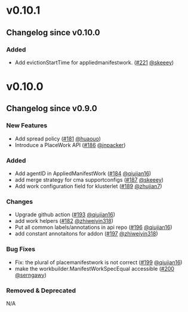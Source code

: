 # v0.10.1

## Changelog since v0.10.0

### Added
* Add evictionStartTime for appliedmanifestwork. ([#221](https://github.com/open-cluster-management-io/api/pull/221) [@skeeey](https://github.com/skeeey))

# v0.10.0

## Changelog since v0.9.0

### New Features
* Add spread policy ([#181](https://github.com/open-cluster-management-io/api/pull/181) [@huaouo](https://github.com/huaouo))
* Introduce a PlaceWork API ([#186](https://github.com/open-cluster-management-io/api/pull/186) [@jnpacker](https://github.com/jnpacker))

### Added
* Add agentID in AppliedManifestWork ([#184](https://github.com/open-cluster-management-io/api/pull/184) [@qiujian16](https://github.com/qiujian16))
* add merge strategy for cma supportconfigs ([#187](https://github.com/open-cluster-management-io/api/pull/187) [@skeeey](https://github.com/skeeey))
* Add work configuration field for klusterlet ([#189](https://github.com/open-cluster-management-io/api/pull/189) [@zhujian7](https://github.com/zhujian7))

### Changes
* Upgrade github action ([#193](https://github.com/open-cluster-management-io/api/pull/193) [@qiujian16](https://github.com/qiujian16))
* add work helpers ([#182](https://github.com/open-cluster-management-io/api/pull/182) [@zhiweiyin318](https://github.com/zhiweiyin318))
* Put all common labels/annotations in api repo ([#196](https://github.com/open-cluster-management-io/api/pull/196) [@qiujian16](https://github.com/qiujian16))
* add constant annotaitons for addon ([#197](https://github.com/open-cluster-management-io/api/pull/197) [@zhiweiyin318](https://github.com/zhiweiyin318))

### Bug Fixes
* Fix: the plural of placemanifestwork is not correct ([#199](https://github.com/open-cluster-management-io/api/pull/199) [@qiujian16](https://github.com/qiujian16))
* make the workbuilder.ManifestWorkSpecEqual accessible ([#200](https://github.com/open-cluster-management-io/api/pull/200) [@serngawy](https://github.com/serngawy))

### Removed & Deprecated
N/A
